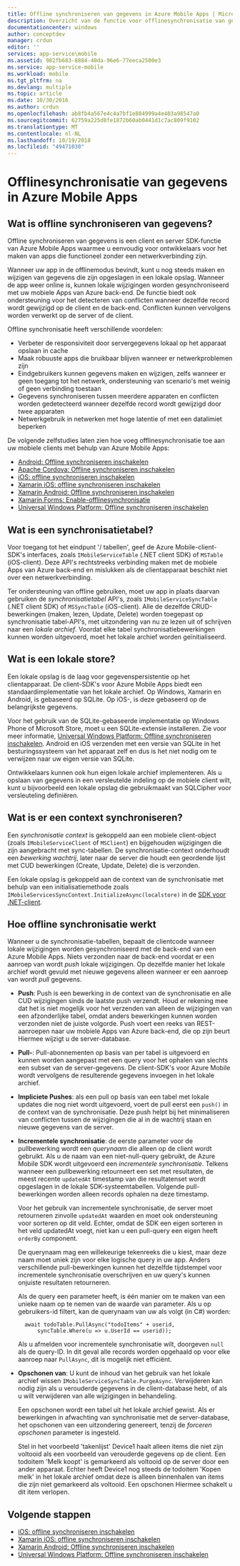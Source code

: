```yaml
---
title: Offline synchroniseren van gegevens in Azure Mobile Apps | Microsoft Docs
description: Overzicht van de functie voor offlinesynchronisatie van gegevens voor Azure Mobile Apps en voor conceptuele verwijzing in
documentationcenter: windows
author: conceptdev
manager: crdun
editor: ''
services: app-service\mobile
ms.assetid: 982fb683-8884-40da-96e6-77eeca2500e3
ms.service: app-service-mobile
ms.workload: mobile
ms.tgt_pltfrm: na
ms.devlang: multiple
ms.topic: article
ms.date: 10/30/2016
ms.author: crdun
ms.openlocfilehash: ab8fb4a567e4c4a7bf1e884999a4e403a98547a0
ms.sourcegitcommit: 62759a225d8fe1872b60ab0441d1c7ac809f9102
ms.translationtype: MT
ms.contentlocale: nl-NL
ms.lasthandoff: 10/19/2018
ms.locfileid: "49471030"
---
```

# <a name="offline-data-sync-in-azure-mobile-apps"></a>Offlinesynchronisatie van gegevens in Azure Mobile Apps
## <a name="what-is-offline-data-sync"></a>Wat is offline synchroniseren van gegevens?
Offline synchroniseren van gegevens is een client en server SDK-functie van Azure Mobile Apps waarmee u eenvoudig voor ontwikkelaars voor het maken van apps die functioneel zonder een netwerkverbinding zijn.

Wanneer uw app in de offlinemodus bevindt, kunt u nog steeds maken en wijzigen van gegevens die zijn opgeslagen in een lokale opslag. Wanneer de app weer online is, kunnen lokale wijzigingen worden gesynchroniseerd met uw mobiele Apps van Azure back-end. De functie biedt ook ondersteuning voor het detecteren van conflicten wanneer dezelfde record wordt gewijzigd op de client en de back-end. Conflicten kunnen vervolgens worden verwerkt op de server of de client.

Offline synchronisatie heeft verschillende voordelen:

* Verbeter de responsiviteit door servergegevens lokaal op het apparaat opslaan in cache
* Maak robuuste apps die bruikbaar blijven wanneer er netwerkproblemen zijn
* Eindgebruikers kunnen gegevens maken en wijzigen, zelfs wanneer er geen toegang tot het netwerk, ondersteuning van scenario's met weinig of geen verbinding toestaan
* Gegevens synchroniseren tussen meerdere apparaten en conflicten worden gedetecteerd wanneer dezelfde record wordt gewijzigd door twee apparaten
* Netwerkgebruik in netwerken met hoge latentie of met een datalimiet beperken

De volgende zelfstudies laten zien hoe voeg offlinesynchronisatie toe aan uw mobiele clients met behulp van Azure Mobile Apps:

* [Android: Offline synchroniseren inschakelen]
* [Apache Cordova: Offline synchroniseren inschakelen](app-service-mobile-cordova-get-started-offline-data.md)
* [iOS: offline synchroniseren inschakelen]
* [Xamarin iOS: offline synchroniseren inschakelen]
* [Xamarin Android: Offline synchroniseren inschakelen]
* [Xamarin.Forms: Enable-offlinesynchronisatie](app-service-mobile-xamarin-forms-get-started-offline-data.md)
* [Universal Windows Platform: Offline synchroniseren inschakelen]

## <a name="what-is-a-sync-table"></a>Wat is een synchronisatietabel?
Voor toegang tot het eindpunt '/ tabellen', geef de Azure Mobile-client-SDK's interfaces, zoals `IMobileServiceTable` (.NET client SDK) of `MSTable` (iOS-client). Deze API's rechtstreeks verbinding maken met de mobiele Apps van Azure back-end en mislukken als de clientapparaat beschikt niet over een netwerkverbinding.

Ter ondersteuning van offline gebruiken, moet uw app in plaats daarvan gebruiken de *synchronisatietabel* API's, zoals `IMobileServiceSyncTable` (.NET client SDK) of `MSSyncTable` (iOS-client). Alle de dezelfde CRUD-bewerkingen (maken, lezen, Update, Delete) worden toegepast op synchronisatie tabel-API's, met uitzondering van nu ze lezen uit of schrijven naar een *lokale archief*. Voordat elke tabel synchronisatiebewerkingen kunnen worden uitgevoerd, moet het lokale archief worden geïnitialiseerd.

## <a name="what-is-a-local-store"></a>Wat is een lokale store?
Een lokale opslag is de laag voor gegevenspersistentie op het clientapparaat. De client-SDK's voor Azure Mobile Apps biedt een standaardimplementatie van het lokale archief. Op Windows, Xamarin en Android, is gebaseerd op SQLite. Op iOS-, is deze gebaseerd op de belangrijkste gegevens.

Voor het gebruik van de SQLite-gebaseerde implementatie op Windows Phone of Microsoft Store, moet u een SQLite-extensie installeren. Zie voor meer informatie, [Universal Windows Platform: Offline synchroniseren inschakelen]. Android en iOS verzenden met een versie van SQLite in het besturingssysteem van het apparaat zelf en dus is het niet nodig om te verwijzen naar uw eigen versie van SQLite.

Ontwikkelaars kunnen ook hun eigen lokale archief implementeren. Als u opslaan van gegevens in een versleutelde indeling op de mobiele client wilt, kunt u bijvoorbeeld een lokale opslag die gebruikmaakt van SQLCipher voor versleuteling definiëren.

## <a name="what-is-a-sync-context"></a>Wat is er een context synchroniseren?
Een *synchronisatie context* is gekoppeld aan een mobiele client-object (zoals `IMobileServiceClient` of `MSClient`) en bijgehouden wijzigingen die zijn aangebracht met sync-tabellen. De synchronisatie-context onderhoudt een *bewerking wachtrij*, later naar de server die houdt een geordende lijst met CUD bewerkingen (Create, Update, Delete) die is verzonden.

Een lokale opslag is gekoppeld aan de context van de synchronisatie met behulp van een initialisatiemethode zoals `IMobileServicesSyncContext.InitializeAsync(localstore)` in de [SDK voor .NET-client].

## <a name="how-sync-works"></a>Hoe offline synchronisatie werkt
Wanneer u de synchronisatie-tabellen, bepaalt de clientcode wanneer lokale wijzigingen worden gesynchroniseerd met de back-end van een Azure Mobile Apps. Niets verzonden naar de back-end voordat er een aanroep van wordt *push* lokale wijzigingen. Op dezelfde manier het lokale archief wordt gevuld met nieuwe gegevens alleen wanneer er een aanroep van wordt *pull* gegevens.

* **Push**: Push is een bewerking in de context van de synchronisatie en alle CUD wijzigingen sinds de laatste push verzendt. Houd er rekening mee dat het is niet mogelijk voor het verzenden van alleen de wijzigingen van een afzonderlijke tabel, omdat anders bewerkingen kunnen worden verzonden niet de juiste volgorde. Push voert een reeks van REST-aanroepen naar uw mobiele Apps van Azure back-end, die op zijn beurt Hiermee wijzigt u de server-database.
* **Pull-**: Pull-abonnementen op basis van per tabel is uitgevoerd en kunnen worden aangepast met een query voor het ophalen van slechts een subset van de server-gegevens. De client-SDK's voor Azure Mobile wordt vervolgens de resulterende gegevens invoegen in het lokale archief.
* **Impliciete Pushes**: als een pull op basis van een tabel met lokale updates die nog niet wordt uitgevoerd, voert de pull eerst een `push()` in de context van de synchronisatie. Deze push helpt bij het minimaliseren van conflicten tussen de wijzigingen die al in de wachtrij staan en nieuwe gegevens van de server.
* **Incrementele synchronisatie**: de eerste parameter voor de pullbewerking wordt een *querynaam* die alleen op de client wordt gebruikt. Als u de naam van een niet-null-query gebruikt, de Azure Mobile SDK wordt uitgevoerd een *incrementele synchronisatie*. Telkens wanneer een pullbewerking retourneert een set met resultaten, de meest recente `updatedAt` timestamp van die resultatenset wordt opgeslagen in de lokale SDK-systeemtabellen. Volgende pull-bewerkingen worden alleen records ophalen na deze timestamp.

  Voor het gebruik van incrementele synchronisatie, de server moet retourneren zinvolle `updatedAt` waarden en moet ook ondersteuning voor sorteren op dit veld. Echter, omdat de SDK een eigen sorteren in het veld updatedAt voegt, niet kan u een pull-query een eigen heeft `orderBy` component.

  De querynaam mag een willekeurige tekenreeks die u kiest, maar deze naam moet uniek zijn voor elke logische query in uw app.
  Anders verschillende pull-bewerkingen kunnen het dezelfde tijdstempel voor incrementele synchronisatie overschrijven en uw query's kunnen onjuiste resultaten retourneren.

  Als de query een parameter heeft, is één manier om te maken van een unieke naam op te nemen van de waarde van parameter.
  Als u op gebruikers-id filtert, kan de querynaam van uw als volgt (in C#) worden:

        await todoTable.PullAsync("todoItems" + userid,
            syncTable.Where(u => u.UserId == userid));

  Als u afmelden voor incrementele synchronisatie wilt, doorgeven `null` als de query-ID. In dit geval alle records worden opgehaald op voor elke aanroep naar `PullAsync`, dit is mogelijk niet efficiënt.
* **Opschonen van**: U kunt de inhoud van het gebruik van het lokale archief wissen `IMobileServiceSyncTable.PurgeAsync`.
  Verwijderen kan nodig zijn als u verouderde gegevens in de client-database hebt, of als u wilt verwijderen van alle wijzigingen in behandeling.

  Een opschonen wordt een tabel uit het lokale archief gewist. Als er bewerkingen in afwachting van synchronisatie met de server-database, het opschonen van een uitzondering genereert, tenzij de *forceren opschonen* parameter is ingesteld.

  Stel in het voorbeeld 'takenlijst' Device1 haalt alleen items die niet zijn voltooid als een voorbeeld van verouderde gegevens op de client. Een todoitem 'Melk koopt' is gemarkeerd als voltooid op de server door een ander apparaat. Echter heeft Device1 nog steeds de todoitem 'Kopen melk' in het lokale archief omdat deze is alleen binnenhalen van items die zijn niet gemarkeerd als voltooid. Een opschonen Hiermee schakelt u dit item verlopen.

## <a name="next-steps"></a>Volgende stappen
* [iOS: offline synchroniseren inschakelen]
* [Xamarin iOS: offline synchroniseren inschakelen]
* [Xamarin Android: Offline synchroniseren inschakelen]
* [Universal Windows Platform: Offline synchroniseren inschakelen]

<!-- Links -->
[SDK voor .NET-client]: app-service-mobile-dotnet-how-to-use-client-library.md
[Android: Offline synchroniseren inschakelen]: app-service-mobile-android-get-started-offline-data.md
[iOS: offline synchroniseren inschakelen]: app-service-mobile-ios-get-started-offline-data.md
[Xamarin iOS: offline synchroniseren inschakelen]: app-service-mobile-xamarin-ios-get-started-offline-data.md
[Xamarin Android: Offline synchroniseren inschakelen]: app-service-mobile-xamarin-android-get-started-offline-data.md
[Universal Windows Platform: Offline synchroniseren inschakelen]: app-service-mobile-windows-store-dotnet-get-started-offline-data.md
